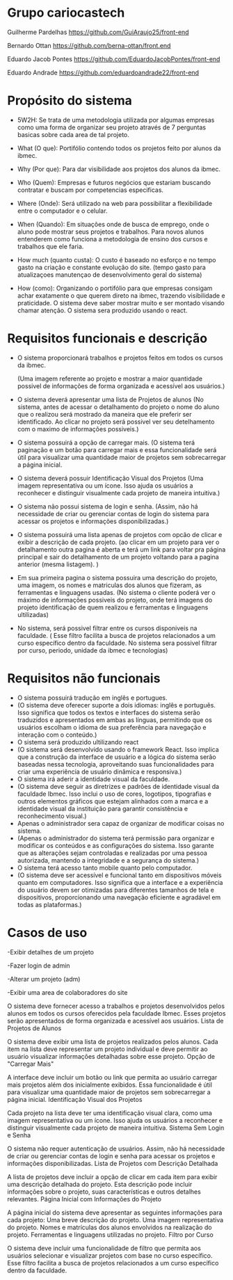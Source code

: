 # Grupo cariocastech
Guilherme Pardelhas https://github.com/GuiAraujo25/front-end

Bernardo Ottan  https://github.com/berna-ottan/front.end

Eduardo Jacob Pontes https://github.com/EduardoJacobPontes/front-end

Eduardo Andrade https://github.com/eduardoandrade22/front-end

# Propósito do sistema
- 5W2H:
Se trata de uma metodologia utilizada por algumas empresas como uma forma de organizar seu projeto através de 7 perguntas basicas sobre cada area de tal projeto.

- What (O que):
   Portifólio contendo todos os projetos feito por alunos da ibmec.

- Why (Por que):
   Para dar visibilidade aos projetos dos alunos da ibmec.

- Who (Quem):
   Empresas e futuros negócios que estariam buscando contratar e buscam por competencias especificas.

- Where (Onde):
   Será utilizado na web para possibilitar a flexibilidade entre o computador e o celular.

- When (Quando):
   Em situações onde de busca de emprego, onde o aluno pode mostrar seus projetos e trabalhos. Para novos alunos entenderem como funciona a metodologia de ensino dos cursos e trabalhos que ele faria.

- How much (quanto custa):
   O custo é baseado no esforço e no tempo gasto na criação e constante evolução do site. (tempo gasto para atualizaçoes manutençao de desenvolvimento geral do sistema)

- How (como):
   Organizando o portifólio para que empresas consigam achar exatamente o que querem direto na ibmec, trazendo visibilidade e praticidade. O sistema deve saber mostrar muito e ser montado visando chamar atenção. O sistema sera produzido usando o react.


# Requisitos funcionais e descrição
- O sistema proporcionará trabalhos e projetos feitos em todos os cursos da ibmec.
  
  (Uma imagem referente ao projeto e mostrar a maior quantidade possivel de informações de forma organizada e acessível aos usuários.)

 
- O sistema deverá apresentar uma lista de Projetos de alunos
  (No sistema, antes de acessar o detalhamento do projeto o nome do aluno que o realizou será mostrado da maneira que ele preferir ser identificado. Ao clicar no projeto será possivel ver seu detelhamento com o maximo de informações possiveis.)
  
- O sistema possuirá a opção de carregar mais.
  (O sistema terá paginação e um botão para carregar mais e essa funcionalidade será útil para visualizar uma quantidade maior de projetos sem sobrecarregar a página inicial.
  
- O sistema deverá possuir Identificação Visual dos Projetos
  (Uma imagem representativa ou um ícone. Isso ajuda os usuários a reconhecer e distinguir visualmente cada projeto de maneira intuitiva.)
  
- O sistema não possui sistema de login e senha.
  (Assim, não há necessidade de criar ou gerenciar contas de login do sistema para acessar os projetos e informações disponibilizadas.)
  
- O sistema possuirá uma lista apenas de projetos com opcão de clicar e exibir a descrição de cada projeto.
  (ao clicar em um projeto para ver o detalhamento outra pagina é aberta e terá um link para voltar pra página principal e sair do detalhamento de um projeto voltando para a pagina anterior (mesma listagem). )
  
- Em sua primeira pagina o sistema possuira uma descrição do projeto, uma imagem, os nomes e matriculas dos alunos que fizeram, as 
 ferramentas e linguagens usadas.
  (No sistema o cliente poderá ver o máximo de informações possiveis do projeto, onde terá imagens do projeto identificação de quem realizou e ferramentas e linguagens ultilizadas)

- No sistema, será possivel filtrar entre os cursos disponiveis na faculdade.
  ( Esse filtro facilita a busca de projetos relacionados a um curso específico dentro da faculdade. No sistema sera possivel filtrar por curso, periodo, unidade da ibmec e tecnologias)
  
  
# Requisitos não funcionais 
- O sistema possuirá tradução em inglês e portugues.
- (O sistema deve oferecer suporte a dois idiomas: inglês e português. Isso significa que todos os textos e interfaces do sistema serão traduzidos e apresentados em ambas as línguas, permitindo que os usuários escolham o idioma de sua preferência para navegação e interação com o conteúdo.)
- O sistema será produzido ultilizando react
- (O sistema será desenvolvido usando o framework React. Isso implica que a construção da interface de usuário e a lógica do sistema serão baseadas nessa tecnologia, aproveitando suas funcionalidades para criar uma experiência de usuário dinâmica e responsiva.)
- O sistema irá aderir a identidade visual da faculdade.
- (O sistema deve seguir as diretrizes e padrões de identidade visual da faculdade Ibmec. Isso inclui o uso de cores, logotipos, tipografias e outros elementos gráficos que estejam alinhados com a marca e a identidade visual da instituição para garantir consistência e reconhecimento visual.)
- Apenas o administrador sera capaz de organizar de modificar coisas no sistema.
- (Apenas o administrador do sistema terá permissão para organizar e modificar os conteúdos e as configurações do sistema. Isso garante que as alterações sejam controladas e realizadas por uma pessoa autorizada, mantendo a integridade e a segurança do sistema.)
- O sistema terá acesso tanto mobile quanto pelo computador.
- (O sistema deve ser acessível e funcional tanto em dispositivos móveis quanto em computadores. Isso significa que a interface e a experiência do usuário devem ser otimizadas para diferentes tamanhos de tela e dispositivos, proporcionando uma navegação eficiente e agradável em todas as plataformas.)



# Casos de uso
-Exibir detalhes de um projeto 

-Fazer login de admin

-Alterar um projeto  (adm)

-Exibir uma area de colaboradores do site
















O sistema deve fornecer acesso a trabalhos e projetos desenvolvidos pelos alunos em todos os cursos oferecidos pela faculdade Ibmec. Esses projetos serão apresentados de forma organizada e acessível aos usuários.
Lista de Projetos de Alunos

O sistema deve exibir uma lista de projetos realizados pelos alunos. Cada item na lista deve representar um projeto individual e deve permitir ao usuário visualizar informações detalhadas sobre esse projeto.
Opção de "Carregar Mais"

A interface deve incluir um botão ou link que permita ao usuário carregar mais projetos além dos inicialmente exibidos. Essa funcionalidade é útil para visualizar uma quantidade maior de projetos sem sobrecarregar a página inicial.
Identificação Visual dos Projetos

Cada projeto na lista deve ter uma identificação visual clara, como uma imagem representativa ou um ícone. Isso ajuda os usuários a reconhecer e distinguir visualmente cada projeto de maneira intuitiva.
Sistema Sem Login e Senha

O sistema não requer autenticação de usuários. Assim, não há necessidade de criar ou gerenciar contas de login e senha para acessar os projetos e informações disponibilizadas.
Lista de Projetos com Descrição Detalhada

A lista de projetos deve incluir a opção de clicar em cada item para exibir uma descrição detalhada do projeto. Esta descrição pode incluir informações sobre o projeto, suas características e outros detalhes relevantes.
Página Inicial com Informações do Projeto

A página inicial do sistema deve apresentar as seguintes informações para cada projeto:
Uma breve descrição do projeto.
Uma imagem representativa do projeto.
Nomes e matrículas dos alunos envolvidos na realização do projeto.
Ferramentas e linguagens utilizadas no projeto.
Filtro por Curso

O sistema deve incluir uma funcionalidade de filtro que permita aos usuários selecionar e visualizar projetos com base no curso específico. Esse filtro facilita a busca de projetos relacionados a um curso específico dentro da faculdade.






